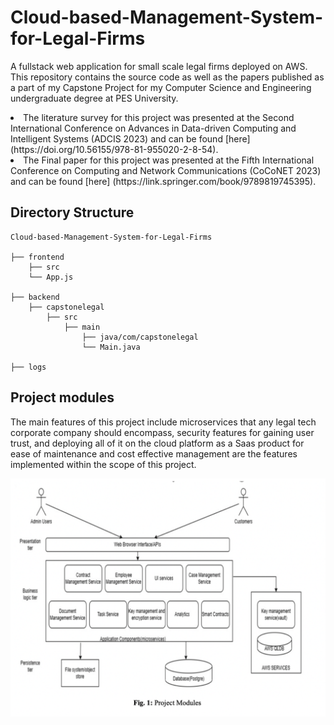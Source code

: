 # Cloud-based-Management-System-for-Legal-Firms

A fullstack web application for small scale legal firms deployed on AWS. 
This repository contains the source code as well as the papers published as a part of my Capstone Project for my Computer Science and Engineering undergraduate degree at PES University.

<li> The literature survey for this project was presented at the Second International Conference on Advances in Data-driven Computing and Intelligent Systems (ADCIS 2023) and can be found [here] (https://doi.org/10.56155/978-81-955020-2-8-54).
</li>

<li> The Final paper for this project was presented at the Fifth International Conference on Computing and Network Communications (CoCoNET 2023) and can be found [here] (https://link.springer.com/book/9789819745395).
</li>

## Directory Structure

```
Cloud-based-Management-System-for-Legal-Firms

├── frontend
    ├── src
    └── App.js

├── backend
    ├── capstonelegal
        ├── src
            ├── main
                ├── java/com/capstonelegal
                └── Main.java

├── logs

```

## Project modules

The main features of this project include microservices that any legal tech corporate company should encompass, security features for gaining user trust, and deploying all of it on the cloud platform as a Saas product for ease of maintenance and cost effective management are the features implemented within the scope of this project.

![Image augmentation](TeX-source/projectModules.png)

